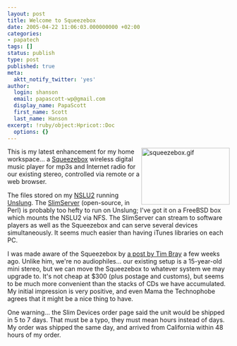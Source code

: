 ```yaml
---
layout: post
title: Welcome to Squeezebox
date: 2005-04-22 11:06:03.000000000 +02:00
categories:
- papatech
tags: []
status: publish
type: post
published: true
meta:
  aktt_notify_twitter: 'yes'
author:
  login: shanson
  email: papascott-wp@gmail.com
  display_name: PapaScott
  first_name: Scott
  last_name: Hanson
excerpt: !ruby/object:Hpricot::Doc
  options: {}
---
```

<p><img src="http://www.papascott.de/wordpress/wp-content/uploads/2005/04/squeezebox.gif" border="0" height="129" width="200" alt="squeezebox.gif" align="right" />This is my latest enhancement for my home workspace... a <a href="http://slimdevices.com/">Squeezebox</a> wireless digital music player for mp3s and Internet radio for our existing stereo, controlled via remote or a web browser.</p>
<p>The files stored on my <a href="http://www.papascott.de/archives/2005/01/18/linux-mini/">NSLU2</a> running <a href="http://www.nslu2-linux.org/wiki/Unslung/HomePage">Unslung</a>. The <a href="http://www.slimdevices.com/su_downloads.html">SlimServer</a> (open-source, in Perl) is probably too hefty to run on Unslung; I've got it on a FreeBSD box which mounts the NSLU2 via NFS. The SlimServer can stream to software players as well as the Squeezebox and can serve several devices simultaneously. It seems much easier than having iTunes libraries on each PC. </p>
<p>I was made aware of the Squeezebox by <a href="http://www.tbray.org/ongoing/When/200x/2005/03/12/USB-DAC">a post by Tim Bray</a> a few weeks ago. Unlike him, we're no audiophiles... our existing setup is a 15-year-old mini stereo, but we can move the Squeezebox to whatever system we may upgrade to. It's not cheap at $300 (plus postage and customs), but seems to be much more convenient than the stacks of CDs we have accumulated. My initial impression is very positive, and even Mama the Technophobe agrees that it might be a nice thing to have.</p>
<p>One warning... the Slim Devices order page said the unit would be shipped in 5 to 7 days. That must be a typo, they must mean hours instead of days. My order was shipped the same day, and arrived from California within 48 hours of my order.</p>
